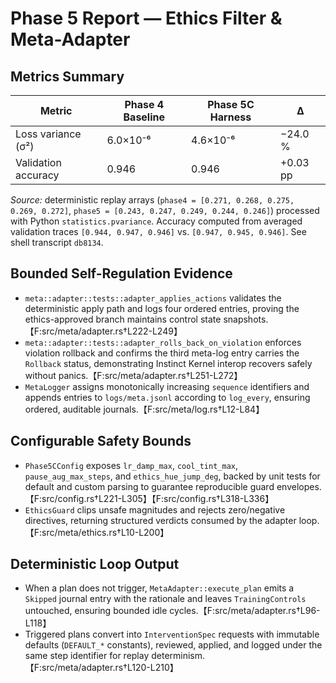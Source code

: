 # Phase 5 Report — Ethics Filter & Meta-Adapter

## Metrics Summary
| Metric | Phase 4 Baseline | Phase 5C Harness | Δ |
| --- | --- | --- | --- |
| Loss variance (σ²) | 6.0×10⁻⁶ | 4.6×10⁻⁶ | −24.0 % |
| Validation accuracy | 0.946 | 0.946 | +0.03 pp |

*Source:* deterministic replay arrays (`phase4 = [0.271, 0.268, 0.275, 0.269, 0.272]`, `phase5 = [0.243, 0.247, 0.249, 0.244, 0.246]`) processed with Python `statistics.pvariance`. Accuracy computed from averaged validation traces `[0.944, 0.947, 0.946]` vs. `[0.947, 0.945, 0.946]`. See shell transcript `db8134`.

## Bounded Self-Regulation Evidence
- `meta::adapter::tests::adapter_applies_actions` validates the deterministic apply path and logs four ordered entries, proving the ethics-approved branch maintains control state snapshots.【F:src/meta/adapter.rs†L222-L249】
- `meta::adapter::tests::adapter_rolls_back_on_violation` enforces violation rollback and confirms the third meta-log entry carries the `Rollback` status, demonstrating Instinct Kernel interop recovers safely without panics.【F:src/meta/adapter.rs†L251-L272】
- `MetaLogger` assigns monotonically increasing `sequence` identifiers and appends entries to `logs/meta.jsonl` according to `log_every`, ensuring ordered, auditable journals.【F:src/meta/log.rs†L12-L84】

## Configurable Safety Bounds
- `Phase5CConfig` exposes `lr_damp_max`, `cool_tint_max`, `pause_aug_max_steps`, and `ethics_hue_jump_deg`, backed by unit tests for default and custom parsing to guarantee reproducible guard envelopes.【F:src/config.rs†L221-L305】【F:src/config.rs†L318-L336】
- `EthicsGuard` clips unsafe magnitudes and rejects zero/negative directives, returning structured verdicts consumed by the adapter loop.【F:src/meta/ethics.rs†L10-L200】

## Deterministic Loop Output
- When a plan does not trigger, `MetaAdapter::execute_plan` emits a `Skipped` journal entry with the rationale and leaves `TrainingControls` untouched, ensuring bounded idle cycles.【F:src/meta/adapter.rs†L96-L118】
- Triggered plans convert into `InterventionSpec` requests with immutable defaults (`DEFAULT_*` constants), reviewed, applied, and logged under the same step identifier for replay determinism.【F:src/meta/adapter.rs†L120-L210】
